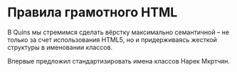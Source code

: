 Правила грамотного HTML
==============

В Quins мы стремимся сделать вёрстку максимально семантичной – не только за счет использования HTML5, но и придерживаясь жесткой структуры в именовании классов.

Впервые предложил стандартизировать имена классов Нарек Мкртчян.
